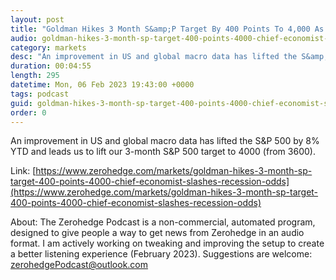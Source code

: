 ```yaml
---
layout: post
title: "Goldman Hikes 3 Month S&amp;P Target By 400 Points To 4,000 As Chief Economist Slashes Recession Odds"
audio: goldman-hikes-3-month-sp-target-400-points-4000-chief-economist-slashes-recession-odds-0
category: markets
desc: "An improvement in US and global macro data has lifted the S&amp;P 500 by 8% YTD and leads us to lift our 3-month S&amp;P 500 target to 4000 (from 3600)."
duration: 00:04:55
length: 295
datetime: Mon, 06 Feb 2023 19:43:00 +0000
tags: podcast
guid: goldman-hikes-3-month-sp-target-400-points-4000-chief-economist-slashes-recession-odds-0
order: 0
---
```

An improvement in US and global macro data has lifted the S&amp;P 500 by 8% YTD and leads us to lift our 3-month S&amp;P 500 target to 4000 (from 3600).

Link: [https://www.zerohedge.com/markets/goldman-hikes-3-month-sp-target-400-points-4000-chief-economist-slashes-recession-odds](https://www.zerohedge.com/markets/goldman-hikes-3-month-sp-target-400-points-4000-chief-economist-slashes-recession-odds)

About: The Zerohedge Podcast is a non-commercial, automated program, designed to give people a way to get news from Zerohedge in an audio format.  I am actively working on tweaking and improving the setup to create a better listening experience (February 2023).  Suggestions are welcome: [zerohedgePodcast@outlook.com](mailto:zerohedgePodcast@outlook.com)